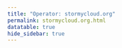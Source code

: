 ```yaml
---
title: "Operator: stormycloud.org"
permalink: stormycloud.org.html
datatable: true
hide_sidebar: true
---
```


<div>                        <script type="text/javascript">window.PlotlyConfig = {MathJaxConfig: 'local'};</script>
        <script src="https://cdn.plot.ly/plotly-2.4.2.min.js"></script>                <div id="542d2870-d201-4912-aea9-435886212445" class="plotly-graph-div" style="height:100%; width:100%;"></div>            <script type="text/javascript">                                    window.PLOTLYENV=window.PLOTLYENV || {};                                    if (document.getElementById("542d2870-d201-4912-aea9-435886212445")) {                    Plotly.newPlot(                        "542d2870-d201-4912-aea9-435886212445",                        [{"name":"exit probability (%)","type":"scatter","x":["2021-10-18","2021-10-19","2021-10-20","2021-10-21","2021-10-22","2021-10-23","2021-10-25","2021-10-27","2021-10-28","2021-10-29","2021-10-31","2021-11-01","2021-11-02","2021-11-03","2021-11-04","2021-11-05","2021-11-06","2021-11-07","2021-11-08","2021-11-09","2021-11-10","2021-11-11","2021-11-12","2021-11-13","2021-11-14","2021-11-15","2021-11-16","2021-11-17","2021-11-19","2021-11-20","2021-11-21","2021-11-22","2021-11-23","2021-11-24","2021-11-25","2021-11-27","2021-11-28","2021-11-29","2021-11-30","2021-12-01","2021-12-02","2021-12-03","2021-12-04","2021-12-05","2021-12-06","2021-12-07","2021-12-08","2021-12-09","2021-12-10","2021-12-11","2021-12-12","2021-12-13","2021-12-14","2021-12-15","2021-12-16","2021-12-17","2021-12-18","2021-12-19","2021-12-20","2021-12-21","2021-12-22","2021-12-23","2021-12-25","2021-12-26","2021-12-27","2021-12-28","2021-12-29","2021-12-30","2021-12-31","2022-01-01","2022-01-02","2022-01-03","2022-01-04","2022-01-05","2022-01-06","2022-01-07","2022-01-08","2022-01-09","2022-01-10","2022-01-11","2022-01-12","2022-01-13","2022-01-14","2022-01-15","2022-01-16","2022-01-17","2022-01-18","2022-01-19","2022-01-20","2022-01-21","2022-01-22","2022-01-23","2022-01-24","2022-01-25","2022-01-26","2022-01-27","2022-01-28","2022-01-29","2022-01-30","2022-01-31","2022-02-01","2022-02-02","2022-02-03","2022-02-04","2022-02-05","2022-02-06","2022-02-07","2022-02-08","2022-02-09","2022-02-10","2022-02-11","2022-02-12","2022-02-13","2022-02-14","2022-02-15","2022-02-16","2022-02-17","2022-02-18","2022-02-19","2022-02-20","2022-02-21","2022-02-22","2022-02-23","2022-02-24","2022-02-25","2022-02-26","2022-02-27","2022-02-28","2022-03-01","2022-03-02","2022-03-03","2022-03-04","2022-03-06","2022-03-07","2022-03-08","2022-03-09","2022-03-10","2022-03-11","2022-03-12","2022-03-13","2022-03-14","2022-03-15","2022-03-16"],"xaxis":"x","y":[0.0,0.0,0.0,0.0,0.0,0.0,0.03,0.08,0.1,0.12,0.17,0.25,0.26,0.32,0.38,0.46,0.48,0.47,0.47,0.57,0.68,0.7,0.67,0.67,0.7,0.09,0.08,0.08,0.08,0.08,0.07,0.0,0.05,0.06,0.05,0.04,0.04,0.04,0.04,0.0,0.0,0.0,0.0,0.0,null,null,null,0.0,0.02,0.05,0.09,0.15,0.18,0.23,0.3,0.31,0.33,0.41,0.45,0.47,0.49,0.49,0.56,0.59,0.59,0.62,0.64,0.66,0.71,0.75,0.79,0.83,0.89,0.9,0.94,0.93,0.9,0.88,0.94,0.98,0.9,0.72,0.79,0.78,0.74,1.0,0.86,0.86,0.83,0.78,0.54,0.0,0.0,0.0,0.03,0.05,0.0,0.0,0.0,0.09,0.14,0.25,0.28,0.28,0.33,0.29,0.29,0.29,0.29,0.34,0.37,0.4,0.42,0.47,0.0,0.0,0.51,0.5,0.51,0.46,0.45,0.46,0.49,0.58,0.61,0.63,0.64,0.63,0.62,0.64,0.61,0.61,0.58,0.58,0.55,0.56,0.59,0.53,0.56,0.56,0.57,0.58,0.58],"yaxis":"y"},{"name":"guard probability (%)","type":"scatter","x":["2021-10-18","2021-10-19","2021-10-20","2021-10-21","2021-10-22","2021-10-23","2021-10-25","2021-10-27","2021-10-28","2021-10-29","2021-10-31","2021-11-01","2021-11-02","2021-11-03","2021-11-04","2021-11-05","2021-11-06","2021-11-07","2021-11-08","2021-11-09","2021-11-10","2021-11-11","2021-11-12","2021-11-13","2021-11-14","2021-11-15","2021-11-16","2021-11-17","2021-11-19","2021-11-20","2021-11-21","2021-11-22","2021-11-23","2021-11-24","2021-11-25","2021-11-27","2021-11-28","2021-11-29","2021-11-30","2021-12-01","2021-12-02","2021-12-03","2021-12-04","2021-12-05","2021-12-06","2021-12-07","2021-12-08","2021-12-09","2021-12-10","2021-12-11","2021-12-12","2021-12-13","2021-12-14","2021-12-15","2021-12-16","2021-12-17","2021-12-18","2021-12-19","2021-12-20","2021-12-21","2021-12-22","2021-12-23","2021-12-25","2021-12-26","2021-12-27","2021-12-28","2021-12-29","2021-12-30","2021-12-31","2022-01-01","2022-01-02","2022-01-03","2022-01-04","2022-01-05","2022-01-06","2022-01-07","2022-01-08","2022-01-09","2022-01-10","2022-01-11","2022-01-12","2022-01-13","2022-01-14","2022-01-15","2022-01-16","2022-01-17","2022-01-18","2022-01-19","2022-01-20","2022-01-21","2022-01-22","2022-01-23","2022-01-24","2022-01-25","2022-01-26","2022-01-27","2022-01-28","2022-01-29","2022-01-30","2022-01-31","2022-02-01","2022-02-02","2022-02-03","2022-02-04","2022-02-05","2022-02-06","2022-02-07","2022-02-08","2022-02-09","2022-02-10","2022-02-11","2022-02-12","2022-02-13","2022-02-14","2022-02-15","2022-02-16","2022-02-17","2022-02-18","2022-02-19","2022-02-20","2022-02-21","2022-02-22","2022-02-23","2022-02-24","2022-02-25","2022-02-26","2022-02-27","2022-02-28","2022-03-01","2022-03-02","2022-03-03","2022-03-04","2022-03-06","2022-03-07","2022-03-08","2022-03-09","2022-03-10","2022-03-11","2022-03-12","2022-03-13","2022-03-14","2022-03-15","2022-03-16"],"xaxis":"x","y":[0.0,0.0,0.0,0.0,0.0,0.0,0.0,0.11,0.29,0.33,0.5,0.54,0.53,0.52,0.56,0.57,0.54,0.2,0.21,0.19,0.2,0.2,0.19,0.19,0.19,0.17,0.34,0.33,0.35,0.35,0.34,0.12,0.16,0.16,0.15,0.14,0.13,0.12,0.08,0.08,0.09,0.08,0.08,0.08,null,null,null,0.0,0.0,0.0,0.0,0.0,0.0,0.0,0.0,0.19,0.19,0.21,0.23,0.21,0.23,0.2,0.18,0.2,0.17,0.17,0.17,0.18,0.17,0.16,0.18,0.21,0.21,0.21,0.2,0.0,0.0,0.0,0.0,0.0,0.0,0.0,0.0,0.0,0.0,0.0,0.0,0.0,0.0,0.0,0.0,0.0,0.0,0.0,0.0,0.0,0.0,0.0,0.0,0.0,0.0,0.0,0.0,0.29,0.29,0.3,0.3,0.3,0.26,0.26,0.23,0.24,0.22,0.23,0.22,0.22,0.05,0.05,0.05,0.05,0.05,0.05,0.05,0.05,0.05,0.06,0.05,0.0,0.0,0.0,0.0,0.0,0.0,0.0,0.0,0.0,0.0,0.0,0.0,0.0,0.0,0.0,0.0],"yaxis":"y"},{"name":"advertised bandwidth","type":"scatter","x":["2021-10-18","2021-10-19","2021-10-20","2021-10-21","2021-10-22","2021-10-23","2021-10-25","2021-10-27","2021-10-28","2021-10-29","2021-10-31","2021-11-01","2021-11-02","2021-11-03","2021-11-04","2021-11-05","2021-11-06","2021-11-07","2021-11-08","2021-11-09","2021-11-10","2021-11-11","2021-11-12","2021-11-13","2021-11-14","2021-11-15","2021-11-16","2021-11-17","2021-11-19","2021-11-20","2021-11-21","2021-11-22","2021-11-23","2021-11-24","2021-11-25","2021-11-27","2021-11-28","2021-11-29","2021-11-30","2021-12-01","2021-12-02","2021-12-03","2021-12-04","2021-12-05","2021-12-06","2021-12-07","2021-12-08","2021-12-09","2021-12-10","2021-12-11","2021-12-12","2021-12-13","2021-12-14","2021-12-15","2021-12-16","2021-12-17","2021-12-18","2021-12-19","2021-12-20","2021-12-21","2021-12-22","2021-12-23","2021-12-25","2021-12-26","2021-12-27","2021-12-28","2021-12-29","2021-12-30","2021-12-31","2022-01-01","2022-01-02","2022-01-03","2022-01-04","2022-01-05","2022-01-06","2022-01-07","2022-01-08","2022-01-09","2022-01-10","2022-01-11","2022-01-12","2022-01-13","2022-01-14","2022-01-15","2022-01-16","2022-01-17","2022-01-18","2022-01-19","2022-01-20","2022-01-21","2022-01-22","2022-01-23","2022-01-24","2022-01-25","2022-01-26","2022-01-27","2022-01-28","2022-01-29","2022-01-30","2022-01-31","2022-02-01","2022-02-02","2022-02-03","2022-02-04","2022-02-05","2022-02-06","2022-02-07","2022-02-08","2022-02-09","2022-02-10","2022-02-11","2022-02-12","2022-02-13","2022-02-14","2022-02-15","2022-02-16","2022-02-17","2022-02-18","2022-02-19","2022-02-20","2022-02-21","2022-02-22","2022-02-23","2022-02-24","2022-02-25","2022-02-26","2022-02-27","2022-02-28","2022-03-01","2022-03-02","2022-03-03","2022-03-04","2022-03-06","2022-03-07","2022-03-08","2022-03-09","2022-03-10","2022-03-11","2022-03-12","2022-03-13","2022-03-14","2022-03-15","2022-03-16"],"xaxis":"x","y":[0.0,0.05,0.16,0.25,0.36,0.36,0.71,0.95,1.2,1.44,1.6,1.72,1.94,2.03,2.25,2.32,2.48,2.54,2.7,3.37,3.65,3.78,3.78,3.79,4.04,4.09,3.6,3.73,3.77,3.77,3.75,3.04,3.03,2.26,2.24,2.24,2.23,1.77,1.77,0.81,0.8,0.79,0.8,0.8,0.8,0.44,0.44,0.44,0.67,0.75,1.02,0.68,0.88,1.1,1.22,1.45,1.54,1.64,1.67,1.78,1.82,1.88,1.96,2.04,2.11,2.14,2.15,2.28,2.32,2.42,2.47,2.51,2.6,2.62,2.6,2.7,2.74,2.74,2.81,2.92,3.01,3.02,3.09,3.14,3.18,3.26,3.31,3.32,3.28,3.29,3.26,3.26,3.25,3.25,3.52,3.54,3.57,2.83,1.41,1.35,1.79,1.96,2.07,2.18,2.21,2.21,2.24,2.12,1.91,2.06,2.08,2.13,2.25,2.31,2.28,2.28,2.32,2.29,2.25,2.24,2.33,2.54,2.6,2.28,2.31,2.31,2.32,2.34,2.37,2.32,2.28,2.24,2.25,2.18,2.2,2.26,2.26,2.26,2.23,2.22,2.27,2.27,2.26],"yaxis":"y2"}],                        {"hovermode":"x","template":{"data":{"bar":[{"error_x":{"color":"#2a3f5f"},"error_y":{"color":"#2a3f5f"},"marker":{"line":{"color":"#E5ECF6","width":0.5},"pattern":{"fillmode":"overlay","size":10,"solidity":0.2}},"type":"bar"}],"barpolar":[{"marker":{"line":{"color":"#E5ECF6","width":0.5},"pattern":{"fillmode":"overlay","size":10,"solidity":0.2}},"type":"barpolar"}],"carpet":[{"aaxis":{"endlinecolor":"#2a3f5f","gridcolor":"white","linecolor":"white","minorgridcolor":"white","startlinecolor":"#2a3f5f"},"baxis":{"endlinecolor":"#2a3f5f","gridcolor":"white","linecolor":"white","minorgridcolor":"white","startlinecolor":"#2a3f5f"},"type":"carpet"}],"choropleth":[{"colorbar":{"outlinewidth":0,"ticks":""},"type":"choropleth"}],"contour":[{"colorbar":{"outlinewidth":0,"ticks":""},"colorscale":[[0.0,"#0d0887"],[0.1111111111111111,"#46039f"],[0.2222222222222222,"#7201a8"],[0.3333333333333333,"#9c179e"],[0.4444444444444444,"#bd3786"],[0.5555555555555556,"#d8576b"],[0.6666666666666666,"#ed7953"],[0.7777777777777778,"#fb9f3a"],[0.8888888888888888,"#fdca26"],[1.0,"#f0f921"]],"type":"contour"}],"contourcarpet":[{"colorbar":{"outlinewidth":0,"ticks":""},"type":"contourcarpet"}],"heatmap":[{"colorbar":{"outlinewidth":0,"ticks":""},"colorscale":[[0.0,"#0d0887"],[0.1111111111111111,"#46039f"],[0.2222222222222222,"#7201a8"],[0.3333333333333333,"#9c179e"],[0.4444444444444444,"#bd3786"],[0.5555555555555556,"#d8576b"],[0.6666666666666666,"#ed7953"],[0.7777777777777778,"#fb9f3a"],[0.8888888888888888,"#fdca26"],[1.0,"#f0f921"]],"type":"heatmap"}],"heatmapgl":[{"colorbar":{"outlinewidth":0,"ticks":""},"colorscale":[[0.0,"#0d0887"],[0.1111111111111111,"#46039f"],[0.2222222222222222,"#7201a8"],[0.3333333333333333,"#9c179e"],[0.4444444444444444,"#bd3786"],[0.5555555555555556,"#d8576b"],[0.6666666666666666,"#ed7953"],[0.7777777777777778,"#fb9f3a"],[0.8888888888888888,"#fdca26"],[1.0,"#f0f921"]],"type":"heatmapgl"}],"histogram":[{"marker":{"pattern":{"fillmode":"overlay","size":10,"solidity":0.2}},"type":"histogram"}],"histogram2d":[{"colorbar":{"outlinewidth":0,"ticks":""},"colorscale":[[0.0,"#0d0887"],[0.1111111111111111,"#46039f"],[0.2222222222222222,"#7201a8"],[0.3333333333333333,"#9c179e"],[0.4444444444444444,"#bd3786"],[0.5555555555555556,"#d8576b"],[0.6666666666666666,"#ed7953"],[0.7777777777777778,"#fb9f3a"],[0.8888888888888888,"#fdca26"],[1.0,"#f0f921"]],"type":"histogram2d"}],"histogram2dcontour":[{"colorbar":{"outlinewidth":0,"ticks":""},"colorscale":[[0.0,"#0d0887"],[0.1111111111111111,"#46039f"],[0.2222222222222222,"#7201a8"],[0.3333333333333333,"#9c179e"],[0.4444444444444444,"#bd3786"],[0.5555555555555556,"#d8576b"],[0.6666666666666666,"#ed7953"],[0.7777777777777778,"#fb9f3a"],[0.8888888888888888,"#fdca26"],[1.0,"#f0f921"]],"type":"histogram2dcontour"}],"mesh3d":[{"colorbar":{"outlinewidth":0,"ticks":""},"type":"mesh3d"}],"parcoords":[{"line":{"colorbar":{"outlinewidth":0,"ticks":""}},"type":"parcoords"}],"pie":[{"automargin":true,"type":"pie"}],"scatter":[{"marker":{"colorbar":{"outlinewidth":0,"ticks":""}},"type":"scatter"}],"scatter3d":[{"line":{"colorbar":{"outlinewidth":0,"ticks":""}},"marker":{"colorbar":{"outlinewidth":0,"ticks":""}},"type":"scatter3d"}],"scattercarpet":[{"marker":{"colorbar":{"outlinewidth":0,"ticks":""}},"type":"scattercarpet"}],"scattergeo":[{"marker":{"colorbar":{"outlinewidth":0,"ticks":""}},"type":"scattergeo"}],"scattergl":[{"marker":{"colorbar":{"outlinewidth":0,"ticks":""}},"type":"scattergl"}],"scattermapbox":[{"marker":{"colorbar":{"outlinewidth":0,"ticks":""}},"type":"scattermapbox"}],"scatterpolar":[{"marker":{"colorbar":{"outlinewidth":0,"ticks":""}},"type":"scatterpolar"}],"scatterpolargl":[{"marker":{"colorbar":{"outlinewidth":0,"ticks":""}},"type":"scatterpolargl"}],"scatterternary":[{"marker":{"colorbar":{"outlinewidth":0,"ticks":""}},"type":"scatterternary"}],"surface":[{"colorbar":{"outlinewidth":0,"ticks":""},"colorscale":[[0.0,"#0d0887"],[0.1111111111111111,"#46039f"],[0.2222222222222222,"#7201a8"],[0.3333333333333333,"#9c179e"],[0.4444444444444444,"#bd3786"],[0.5555555555555556,"#d8576b"],[0.6666666666666666,"#ed7953"],[0.7777777777777778,"#fb9f3a"],[0.8888888888888888,"#fdca26"],[1.0,"#f0f921"]],"type":"surface"}],"table":[{"cells":{"fill":{"color":"#EBF0F8"},"line":{"color":"white"}},"header":{"fill":{"color":"#C8D4E3"},"line":{"color":"white"}},"type":"table"}]},"layout":{"annotationdefaults":{"arrowcolor":"#2a3f5f","arrowhead":0,"arrowwidth":1},"autotypenumbers":"strict","coloraxis":{"colorbar":{"outlinewidth":0,"ticks":""}},"colorscale":{"diverging":[[0,"#8e0152"],[0.1,"#c51b7d"],[0.2,"#de77ae"],[0.3,"#f1b6da"],[0.4,"#fde0ef"],[0.5,"#f7f7f7"],[0.6,"#e6f5d0"],[0.7,"#b8e186"],[0.8,"#7fbc41"],[0.9,"#4d9221"],[1,"#276419"]],"sequential":[[0.0,"#0d0887"],[0.1111111111111111,"#46039f"],[0.2222222222222222,"#7201a8"],[0.3333333333333333,"#9c179e"],[0.4444444444444444,"#bd3786"],[0.5555555555555556,"#d8576b"],[0.6666666666666666,"#ed7953"],[0.7777777777777778,"#fb9f3a"],[0.8888888888888888,"#fdca26"],[1.0,"#f0f921"]],"sequentialminus":[[0.0,"#0d0887"],[0.1111111111111111,"#46039f"],[0.2222222222222222,"#7201a8"],[0.3333333333333333,"#9c179e"],[0.4444444444444444,"#bd3786"],[0.5555555555555556,"#d8576b"],[0.6666666666666666,"#ed7953"],[0.7777777777777778,"#fb9f3a"],[0.8888888888888888,"#fdca26"],[1.0,"#f0f921"]]},"colorway":["#636efa","#EF553B","#00cc96","#ab63fa","#FFA15A","#19d3f3","#FF6692","#B6E880","#FF97FF","#FECB52"],"font":{"color":"#2a3f5f"},"geo":{"bgcolor":"white","lakecolor":"white","landcolor":"#E5ECF6","showlakes":true,"showland":true,"subunitcolor":"white"},"hoverlabel":{"align":"left"},"hovermode":"closest","mapbox":{"style":"light"},"paper_bgcolor":"white","plot_bgcolor":"#E5ECF6","polar":{"angularaxis":{"gridcolor":"white","linecolor":"white","ticks":""},"bgcolor":"#E5ECF6","radialaxis":{"gridcolor":"white","linecolor":"white","ticks":""}},"scene":{"xaxis":{"backgroundcolor":"#E5ECF6","gridcolor":"white","gridwidth":2,"linecolor":"white","showbackground":true,"ticks":"","zerolinecolor":"white"},"yaxis":{"backgroundcolor":"#E5ECF6","gridcolor":"white","gridwidth":2,"linecolor":"white","showbackground":true,"ticks":"","zerolinecolor":"white"},"zaxis":{"backgroundcolor":"#E5ECF6","gridcolor":"white","gridwidth":2,"linecolor":"white","showbackground":true,"ticks":"","zerolinecolor":"white"}},"shapedefaults":{"line":{"color":"#2a3f5f"}},"ternary":{"aaxis":{"gridcolor":"white","linecolor":"white","ticks":""},"baxis":{"gridcolor":"white","linecolor":"white","ticks":""},"bgcolor":"#E5ECF6","caxis":{"gridcolor":"white","linecolor":"white","ticks":""}},"title":{"x":0.05},"xaxis":{"automargin":true,"gridcolor":"white","linecolor":"white","ticks":"","title":{"standoff":15},"zerolinecolor":"white","zerolinewidth":2},"yaxis":{"automargin":true,"gridcolor":"white","linecolor":"white","ticks":"","title":{"standoff":15},"zerolinecolor":"white","zerolinewidth":2}}},"xaxis":{"anchor":"y","domain":[0.0,0.94],"rangeselector":{"buttons":[{"count":7,"label":"week","step":"day","stepmode":"backward"},{"count":1,"label":"month","step":"month","stepmode":"backward"},{"count":6,"label":"6 months","step":"month","stepmode":"backward"},{"count":1,"label":"year","step":"year","stepmode":"backward"},{"step":"all"}]}},"yaxis":{"anchor":"x","domain":[0.0,1.0],"rangemode":"nonnegative","ticksuffix":"%","title":{"text":"exit / guard probability"}},"yaxis2":{"anchor":"x","overlaying":"y","rangemode":"nonnegative","side":"right","ticksuffix":" Gbit/s","title":{"text":"advertised bandwidth"}}},                        {"responsive": true}                    )                };                            </script>        </div>

Only proven relays are included in the graph and table. A proven relay claims to be part of a domain
and can be verified to be part of it via the
["well-known" URL or DNS records](https://nusenu.github.io/ContactInfo-Information-Sharing-Specification/#proof).

<div class="datatable-begin"></div>

| Nickname                                                                |   Mbit/s | Exit   | IPv4                                                   | IPv6                                                             | First Seen   | Tor Version   | AS Name                                    |
|:------------------------------------------------------------------------|---------:|:-------|:-------------------------------------------------------|:-----------------------------------------------------------------|:-------------|:--------------|:-------------------------------------------|
| [StormyCloudInc](w/relay/00B211F85E145B50890633CA9CB6B18262E51CD7.html) |       40 | Y      | [23.128.248.20](https://stat.ripe.net/23.128.248.20)   | [2602:fc05::20](https://stat.ripe.net/2602:fc05::20)             | 2022-01-24   | 0.4.7.4-alpha | [DATAIDEAS-LLC](w/as_number/AS398355)      |
| [StormyCloudInc](w/relay/037A9B1EF680151D1977B52CFFA948819B2F867A.html) |       46 | Y      | [23.128.248.10](https://stat.ripe.net/23.128.248.10)   | [2602:fc05::10](https://stat.ripe.net/2602:fc05::10)             | 2022-01-23   | 0.4.7.4-alpha | [DATAIDEAS-LLC](w/as_number/AS398355)      |
| [StormyCloudInc](w/relay/0A5EE342140AF65850A0D1CCEF0ECB3223AFA24F.html) |        0 | Y      | [23.128.248.31](https://stat.ripe.net/23.128.248.31)   | [2602:fc05::31](https://stat.ripe.net/2602:fc05::31)             | 2022-02-09   | 0.4.7.2-alpha | [DATAIDEAS-LLC](w/as_number/AS398355)      |
| [StormyCloudInc](w/relay/166443CA1BE8020A9479B117E7ADB061CF8F7852.html) |       51 | Y      | [23.128.248.27](https://stat.ripe.net/23.128.248.27)   | [2602:fc05::27](https://stat.ripe.net/2602:fc05::27)             | 2022-01-25   | 0.4.7.4-alpha | [DATAIDEAS-LLC](w/as_number/AS398355)      |
| [StormyCloudInc](w/relay/19B53DE3B97AEE85A90D44F0F06C1AE69FF62237.html) |      144 | N      | [135.181.129.26](https://stat.ripe.net/135.181.129.26) | [2a01:4f9:4b:200d::2](https://stat.ripe.net/2a01:4f9:4b:200d::2) | 2022-02-01   | 0.4.6.10      | [Hetzner Online GmbH](w/as_number/AS24940) |
| [StormyCloudInc](w/relay/2BC1779CF325C5E4A6C0A5F958E458ED104CCEA7.html) |       48 | Y      | [23.128.248.24](https://stat.ripe.net/23.128.248.24)   | [2602:fc05::24](https://stat.ripe.net/2602:fc05::24)             | 2022-01-25   | 0.4.7.4-alpha | [DATAIDEAS-LLC](w/as_number/AS398355)      |
| [StormyCloudInc](w/relay/2BDDA4D4F0B5ABA0151D1CB539A89070561FB70E.html) |       64 | Y      | [23.128.248.46](https://stat.ripe.net/23.128.248.46)   | [2602:fc05::46](https://stat.ripe.net/2602:fc05::46)             | 2022-02-21   | 0.4.6.10      | [DATAIDEAS-LLC](w/as_number/AS398355)      |
| [StormyCloudInc](w/relay/3AD93704B1EFFA79F2BF09CAB7ADCC334D0BEF7A.html) |       55 | Y      | [23.128.248.16](https://stat.ripe.net/23.128.248.16)   | [2602:fc05::16](https://stat.ripe.net/2602:fc05::16)             | 2022-01-24   | 0.4.7.4-alpha | [DATAIDEAS-LLC](w/as_number/AS398355)      |
| [StormyCloudInc](w/relay/3CDCF690D4EF3501D9C6CC281BEE3ED5B299A82D.html) |       49 | Y      | [23.128.248.33](https://stat.ripe.net/23.128.248.33)   | [2602:fc05::33](https://stat.ripe.net/2602:fc05::33)             | 2022-02-19   | 0.4.6.10      | [DATAIDEAS-LLC](w/as_number/AS398355)      |
| [StormyCloudInc](w/relay/3EF489E1F8EDA383286769CBF90E3CB18B0F71CF.html) |       46 | Y      | [23.128.248.17](https://stat.ripe.net/23.128.248.17)   | [2602:fc05::17](https://stat.ripe.net/2602:fc05::17)             | 2022-01-24   | 0.4.7.4-alpha | [DATAIDEAS-LLC](w/as_number/AS398355)      |
| [StormyCloudInc](w/relay/409E467254EB937F3F31BED3DC664D155064C79E.html) |       50 | Y      | [23.128.248.39](https://stat.ripe.net/23.128.248.39)   | [2602:fc05::39](https://stat.ripe.net/2602:fc05::39)             | 2022-02-21   | 0.4.6.10      | [DATAIDEAS-LLC](w/as_number/AS398355)      |
| [StormyCloudInc](w/relay/41DEB739D6945A0A16E9252D8E72CBF713D191BD.html) |       56 | Y      | [23.128.248.32](https://stat.ripe.net/23.128.248.32)   | [2602:fc05::32](https://stat.ripe.net/2602:fc05::32)             | 2022-02-19   | 0.4.6.10      | [DATAIDEAS-LLC](w/as_number/AS398355)      |
| [StormyCloudInc](w/relay/4B0BC0CD47B93EB98CB2D624C634143F5BD62BF6.html) |        0 | Y      | [23.128.248.30](https://stat.ripe.net/23.128.248.30)   | [2602:fc05::30](https://stat.ripe.net/2602:fc05::30)             | 2022-02-09   | 0.4.7.2-alpha | [DATAIDEAS-LLC](w/as_number/AS398355)      |
| [StormyCloudInc](w/relay/505402046A183ABDEAB90A9C57C323C3B0B72429.html) |       53 | Y      | [23.128.248.40](https://stat.ripe.net/23.128.248.40)   | [2602:fc05::40](https://stat.ripe.net/2602:fc05::40)             | 2022-02-21   | 0.4.6.10      | [DATAIDEAS-LLC](w/as_number/AS398355)      |
| [StormyCloudInc](w/relay/667F755FC8D61303987D3B0554FB5F79ED8BFD21.html) |       50 | Y      | [23.128.248.45](https://stat.ripe.net/23.128.248.45)   | [2602:fc05::45](https://stat.ripe.net/2602:fc05::45)             | 2022-02-21   | 0.4.6.10      | [DATAIDEAS-LLC](w/as_number/AS398355)      |
| [StormyCloudInc](w/relay/688B36D35246AA012F15E5B4482B77F99A7C30E5.html) |       54 | Y      | [23.128.248.34](https://stat.ripe.net/23.128.248.34)   | [2602:fc05::34](https://stat.ripe.net/2602:fc05::34)             | 2022-02-20   | 0.4.6.10      | [DATAIDEAS-LLC](w/as_number/AS398355)      |
| [StormyCloudInc](w/relay/6EA904BE17DB5CF37EB9416ECB73C24A7FED057E.html) |       53 | Y      | [23.128.248.12](https://stat.ripe.net/23.128.248.12)   | [2602:fc05::12](https://stat.ripe.net/2602:fc05::12)             | 2022-01-23   | 0.4.7.4-alpha | [DATAIDEAS-LLC](w/as_number/AS398355)      |
| [StormyCloudInc](w/relay/76B3B62839BC59822FC09C0E80435DD0524083D3.html) |       53 | Y      | [23.128.248.15](https://stat.ripe.net/23.128.248.15)   | [2602:fc05::15](https://stat.ripe.net/2602:fc05::15)             | 2022-01-24   | 0.4.7.4-alpha | [DATAIDEAS-LLC](w/as_number/AS398355)      |
| [StormyCloudInc](w/relay/77122969E45B22F1BD5D1421F200048086E75AF0.html) |       57 | Y      | [23.128.248.49](https://stat.ripe.net/23.128.248.49)   | [2602:fc05::49](https://stat.ripe.net/2602:fc05::49)             | 2022-02-21   | 0.4.6.10      | [DATAIDEAS-LLC](w/as_number/AS398355)      |
| [StormyCloudInc](w/relay/7C7F68333B0E5B4D39B52D88AB864FDF41F998EB.html) |       46 | Y      | [23.128.248.37](https://stat.ripe.net/23.128.248.37)   | [2602:fc05::37](https://stat.ripe.net/2602:fc05::37)             | 2022-02-20   | 0.4.6.10      | [DATAIDEAS-LLC](w/as_number/AS398355)      |
| [StormyCloudInc](w/relay/7E7737831BEEB5EE423F37E127112F1E3C5419CF.html) |       55 | Y      | [23.128.248.18](https://stat.ripe.net/23.128.248.18)   | [2602:fc05::18](https://stat.ripe.net/2602:fc05::18)             | 2022-01-24   | 0.4.7.4-alpha | [DATAIDEAS-LLC](w/as_number/AS398355)      |
| [StormyCloudInc](w/relay/85422BC1612840FA70EB70ECCD9F66D0D397719B.html) |       43 | Y      | [23.128.248.25](https://stat.ripe.net/23.128.248.25)   | [2602:fc05::25](https://stat.ripe.net/2602:fc05::25)             | 2022-01-25   | 0.4.7.4-alpha | [DATAIDEAS-LLC](w/as_number/AS398355)      |
| [StormyCloudInc](w/relay/8B7B790C87496902E834E4B6A9190F9D46022454.html) |       66 | Y      | [23.128.248.36](https://stat.ripe.net/23.128.248.36)   | [2602:fc05::36](https://stat.ripe.net/2602:fc05::36)             | 2022-02-20   | 0.4.6.10      | [DATAIDEAS-LLC](w/as_number/AS398355)      |
| [StormyCloudInc](w/relay/8F32C089CD71D6FB1012FD6EC1EC0438A57F32C5.html) |       52 | Y      | [23.128.248.23](https://stat.ripe.net/23.128.248.23)   | [2602:fc05::23](https://stat.ripe.net/2602:fc05::23)             | 2022-01-25   | 0.4.7.4-alpha | [DATAIDEAS-LLC](w/as_number/AS398355)      |
| [StormyCloudInc](w/relay/8FFA62DEB796D18DA8CAA9A95E0B1F60CDDDCB50.html) |       50 | Y      | [23.128.248.14](https://stat.ripe.net/23.128.248.14)   | [2602:fc05::14](https://stat.ripe.net/2602:fc05::14)             | 2022-01-23   | 0.4.7.4-alpha | [DATAIDEAS-LLC](w/as_number/AS398355)      |
| [StormyCloudInc](w/relay/945FD7E1B45A31037C4C449E166855357B809478.html) |       74 | Y      | [23.128.248.35](https://stat.ripe.net/23.128.248.35)   | [2602:fc05::35](https://stat.ripe.net/2602:fc05::35)             | 2022-02-20   | 0.4.6.10      | [DATAIDEAS-LLC](w/as_number/AS398355)      |
| [StormyCloudInc](w/relay/9ADF5CD338C7961831C8A05877C5A2BAAFC80E23.html) |       48 | Y      | [23.128.248.38](https://stat.ripe.net/23.128.248.38)   | [2602:fc05::38](https://stat.ripe.net/2602:fc05::38)             | 2022-02-21   | 0.4.6.10      | [DATAIDEAS-LLC](w/as_number/AS398355)      |
| [StormyCloudInc](w/relay/A00FAA3F0F84F8B118D337660FF0AA4E3E32AE5A.html) |       48 | Y      | [23.128.248.21](https://stat.ripe.net/23.128.248.21)   | [2602:fc05::21](https://stat.ripe.net/2602:fc05::21)             | 2022-01-25   | 0.4.7.4-alpha | [DATAIDEAS-LLC](w/as_number/AS398355)      |
| [StormyCloudInc](w/relay/A8587BA166CD99FEFC2A64ECE987E358776908D1.html) |       45 | Y      | [23.128.248.41](https://stat.ripe.net/23.128.248.41)   | [2602:fc05::41](https://stat.ripe.net/2602:fc05::41)             | 2022-02-21   | 0.4.6.10      | [DATAIDEAS-LLC](w/as_number/AS398355)      |
| [StormyCloudInc](w/relay/A88CE4546B3165A03E4099260B93294BE750532A.html) |       48 | Y      | [23.128.248.26](https://stat.ripe.net/23.128.248.26)   | [2602:fc05::26](https://stat.ripe.net/2602:fc05::26)             | 2022-01-25   | 0.4.7.4-alpha | [DATAIDEAS-LLC](w/as_number/AS398355)      |
| [StormyCloudInc](w/relay/B09550F342100A8146AB5270AC557BFCDF233E8E.html) |       52 | Y      | [23.128.248.43](https://stat.ripe.net/23.128.248.43)   | [2602:fc05::43](https://stat.ripe.net/2602:fc05::43)             | 2022-02-21   | 0.4.6.10      | [DATAIDEAS-LLC](w/as_number/AS398355)      |
| [StormyCloudInc](w/relay/BC7ACE7298DF5BC8FFCEA4CF0CB88C97902E4582.html) |       51 | Y      | [23.128.248.29](https://stat.ripe.net/23.128.248.29)   | [2602:fc05::29](https://stat.ripe.net/2602:fc05::29)             | 2022-01-25   | 0.4.7.4-alpha | [DATAIDEAS-LLC](w/as_number/AS398355)      |
| [StormyCloudInc](w/relay/C2A4538EBBA31F10D272FBC03044B50D8034872F.html) |       22 | Y      | [23.128.248.50](https://stat.ripe.net/23.128.248.50)   | [2602:fc05::50](https://stat.ripe.net/2602:fc05::50)             | 2022-03-12   | 0.4.6.10      | [DATAIDEAS-LLC](w/as_number/AS398355)      |
| [StormyCloudInc](w/relay/D8773C1BAA890CDEF3B48B5EC5B6AA610735DCAB.html) |       52 | Y      | [23.128.248.22](https://stat.ripe.net/23.128.248.22)   | [2602:fc05::22](https://stat.ripe.net/2602:fc05::22)             | 2022-01-25   | 0.4.7.4-alpha | [DATAIDEAS-LLC](w/as_number/AS398355)      |
| [StormyCloudInc](w/relay/D9F12DAB34FA89A4B529DC6744F60BDFA8104CB3.html) |       56 | Y      | [23.128.248.47](https://stat.ripe.net/23.128.248.47)   | [2602:fc05::47](https://stat.ripe.net/2602:fc05::47)             | 2022-02-21   | 0.4.6.10      | [DATAIDEAS-LLC](w/as_number/AS398355)      |
| [StormyCloudInc](w/relay/DDE988A745422A4BBFF0C1ABFD1777D74BFBC40E.html) |       54 | Y      | [23.128.248.11](https://stat.ripe.net/23.128.248.11)   | [2602:fc05::11](https://stat.ripe.net/2602:fc05::11)             | 2022-01-23   | 0.4.7.4-alpha | [DATAIDEAS-LLC](w/as_number/AS398355)      |
| [StormyCloudInc](w/relay/E64F70B34C41A3AA3EECA5315ECE2BDC1A27F222.html) |       43 | Y      | [23.128.248.44](https://stat.ripe.net/23.128.248.44)   | [2602:fc05::44](https://stat.ripe.net/2602:fc05::44)             | 2022-02-21   | 0.4.6.10      | [DATAIDEAS-LLC](w/as_number/AS398355)      |
| [StormyCloudInc](w/relay/ECFD15D3AEED2FE955D52989F30D2349AE3BE435.html) |       45 | Y      | [23.128.248.42](https://stat.ripe.net/23.128.248.42)   | [2602:fc05::42](https://stat.ripe.net/2602:fc05::42)             | 2022-02-21   | 0.4.6.10      | [DATAIDEAS-LLC](w/as_number/AS398355)      |
| [StormyCloudInc](w/relay/EDD507B5CAAAABFB0F343CF621A202F93CB57CE4.html) |       56 | Y      | [23.128.248.13](https://stat.ripe.net/23.128.248.13)   | [2602:fc05::13](https://stat.ripe.net/2602:fc05::13)             | 2022-01-23   | 0.4.7.4-alpha | [DATAIDEAS-LLC](w/as_number/AS398355)      |
| [StormyCloudInc](w/relay/EFF54875CFED77DDB6260A1A4AD2B0608E3807A1.html) |       47 | Y      | [23.128.248.19](https://stat.ripe.net/23.128.248.19)   | [2602:fc05::19](https://stat.ripe.net/2602:fc05::19)             | 2022-01-24   | 0.4.7.4-alpha | [DATAIDEAS-LLC](w/as_number/AS398355)      |
| [StormyCloudInc](w/relay/F8555980E41FF5D0E2379126DAD74C56FF32DD66.html) |      127 | N      | [135.181.129.26](https://stat.ripe.net/135.181.129.26) | [2a01:4f9:4b:200d::2](https://stat.ripe.net/2a01:4f9:4b:200d::2) | 2022-02-01   | 0.4.6.10      | [Hetzner Online GmbH](w/as_number/AS24940) |
| [StormyCloudInc](w/relay/F8BDA076BAA2452B7CD885B58863D956883605D6.html) |       47 | Y      | [23.128.248.28](https://stat.ripe.net/23.128.248.28)   | [2602:fc05::28](https://stat.ripe.net/2602:fc05::28)             | 2022-01-25   | 0.4.7.4-alpha | [DATAIDEAS-LLC](w/as_number/AS398355)      |
| [StormyCloudInc](w/relay/F9685EC0F0C054CBD6B0D373550E0025927910B0.html) |       46 | Y      | [23.128.248.48](https://stat.ripe.net/23.128.248.48)   | [2602:fc05::48](https://stat.ripe.net/2602:fc05::48)             | 2022-02-21   | 0.4.6.10      | [DATAIDEAS-LLC](w/as_number/AS398355)      |

<div class="datatable-end"></div> 